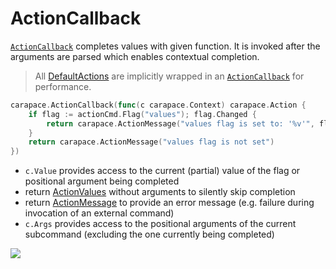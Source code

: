 # ActionCallback

[`ActionCallback`] completes values with given function.
It is invoked after the arguments are parsed which enables contextual completion.

> All [DefaultActions] are implicitly wrapped in an [`ActionCallback`] for performance.

```go
carapace.ActionCallback(func(c carapace.Context) carapace.Action {
	if flag := actionCmd.Flag("values"); flag.Changed {
		return carapace.ActionMessage("values flag is set to: '%v'", flag.Value.String())
	}
	return carapace.ActionMessage("values flag is not set")
})
```

- `c.Value` provides access to the current (partial) value of the flag or positional argument being completed
- return [ActionValues](./actionValues.md) without arguments to silently skip completion
- return [ActionMessage](./actionMessage.md) to provide an error message (e.g. failure during invocation of an external command)
- `c.Args` provides access to the positional arguments of the current subcommand (excluding the one currently being completed)

![](./actionCallback.cast)


[`ActionCallback`]:https://pkg.go.dev/github.com/carapace-sh/carapace#ActionCallback
[DefaultActions]:../defaultActions.md